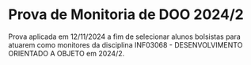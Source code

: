 # Prova de Monitoria de DOO 2024/2

Prova aplicada em 12/11/2024 a fim de selecionar alunos bolsistas para atuarem como monitores da disciplina INF03068 - DESENVOLVIMENTO ORIENTADO A OBJETO em 2024/2.

